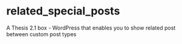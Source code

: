 related_special_posts
=====================

A Thesis 2.1 box - WordPress that enables you to show related post between custom post types
